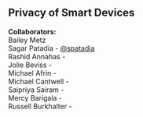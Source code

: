 <h2> Privacy of Smart Devices </h2>

<b> Collaborators: </b>
<br />Bailey Metz
<br />Sagar Patadia - [@spatadia](https://github.com/spatadia)
<br />Rashid Annahas - 
<br />Jolie Beviss -
<br />Michael Afrin -
<br />Michael Cantwell -
<br />Saipriya Sairam -
<br />Mercy Barigala -
<br />Russell Burkhalter -
